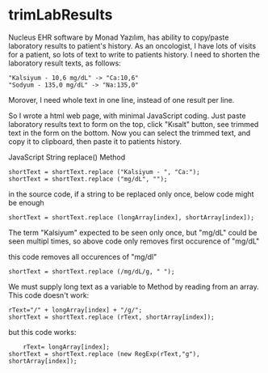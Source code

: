 # trimLabResults
Nucleus EHR software by Monad Yazılım, has ability to copy/paste laboratory results to patient's history.
As an oncologist, I have lots of visits for a patient, so lots of text to write to patients history. 
I need to shorten the laboratory result texts, as follows:

	"Kalsiyum - 10,6 mg/dL" -> "Ca:10,6"
	"Sodyum - 135,0 mg/dL" -> "Na:135,0" 

Morover, I need whole text in one line, instead of one result per line.

So I wrote a html web page, with minimal JavaScript coding. Just paste laboratory results text to form on the top, click "Kısalt" button, see trimmed text in the form on the bottom. Now you can select the trimmed text, and copy it to clipboard, then paste it to patients history.

JavaScript String replace() Method

	shortText = shortText.replace ("Kalsiyum - ", "Ca:");
	shortText = shortText.replace ("mg/dL", "");

in the source code, if a string to be replaced only once, below code might be enough

	shortText = shortText.replace (longArray[index], shortArray[index]);

The term "Kalsiyum" expected to be seen only once, but "mg/dL" could be seen multipl times, so above code only removes first occurence of "mg/dL"

this code removes all occurences of "mg/dl"

  	shortText = shortText.replace (/mg/dL/g, " ");

We must supply long text as a variable to Method by reading from an array. 
This code doesn't work:

  	rText="/" + longArray[index] + "/g/";
  	shortText = shortText.replace (rText, shortArray[index]);

but this code works:

    	rText= longArray[index];
	shortText = shortText.replace (new RegExp(rText,"g"), shortArray[index]);
    

